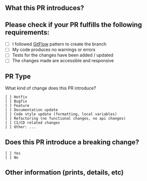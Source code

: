 ## What this PR introduces?

<!-- Please, includes description of this pull request. -->

## Please check if your PR fulfills the following requirements:

- [ ] I followed [GitFlow](https://github.com/techmmunity/git-magic/blob/master/docs/en/gitflow.md) pattern to create the branch
- [ ] My code produces no warnings or errors
- [ ] Tests for the changes have been added / updated
- [ ] The changes made are accessible and responsive

## PR Type

What kind of change does this PR introduce?

```
[ ] Hotfix
[ ] Bugfix
[ ] Feature
[ ] Documentation update
[ ] Code style update (formatting, local variables)
[ ] Refactoring (no functional changes, no api changes)
[ ] CI/CD related changes
[ ] Other: ...
```

## Does this PR introduce a breaking change?

```
[ ] Yes
[ ] No
```

<!-- If this PR contains a breaking change, please describe the impact and migration path for existing applications below. -->

## Other information (prints, details, etc)
